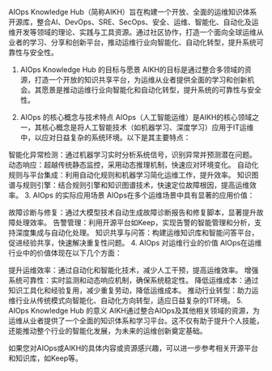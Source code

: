 AIOps Knowledge Hub（简称AIKH）旨在构建一个开放、全面的运维知识体系开源库，整合AI、DevOps、SRE、SecOps、安全、运维、智能化、自动化及运维开发等领域的理论、实践与工具资源。通过社区协作，打造一个面向全球运维从业者的学习、分享和创新平台，推动运维行业向智能化、自动化转型，提升系统可靠性与安全性。

1. AIOps Knowledge Hub 的目标与愿景
AIKH的目标是通过整合多领域的资源，打造一个开放的知识共享平台，为运维从业者提供全面的学习和创新机会。其愿景是推动运维行业向智能化和自动化转型，提升系统的可靠性与安全性。

2. AIOps 的核心概念与技术特点
AIOps（人工智能运维）是AIKH的核心领域之一，其核心概念是将人工智能技术（如机器学习、深度学习）应用于IT运维中，以应对日益复杂的系统环境。以下是其主要特点：

智能化异常检测：通过机器学习实时分析系统信号，识别异常并预测潜在问题。
动态响应：超越传统静态监控，采用动态推理机制，快速应对环境变化。
自动化规则与平台集成：利用自动化规则和机器学习简化运维工作，提升效率。
知识图谱与规则引擎：结合规则引擎和知识图谱技术，快速定位故障根因，提高运维效率。
3. AIOps 的实际应用场景
AIOps在多个运维场景中具有显著的应用价值：

故障诊断与修复：通过大模型技术自动生成故障诊断报告和修复脚本，显著提升故障处理效率。
告警管理：利用开源平台如Keep，实现告警的智能管理和分析，支持深度集成与自动化处理。
知识共享与问答：构建运维知识库和智能问答平台，促进经验共享，快速解决重复性问题。
4. AIOps 对运维行业的价值
AIOps在运维行业中的价值体现在以下几个方面：

提升运维效率：通过自动化和智能化技术，减少人工干预，提高运维效率。
增强系统可靠性：实时监测和动态响应机制，确保系统稳定性。
降低运维成本：通过知识工具化和经验复用，减少重复劳动，降低运维成本。
推动行业转型：助力运维行业从传统模式向智能化、自动化方向转型，适应日益复杂的IT环境。
5. AIOps Knowledge Hub 的意义
AIKH通过整合AIOps及其他相关领域的资源，为运维从业者提供了一个全面的知识体系和学习平台。这不仅有助于提升个人技能，还能推动整个行业的智能化发展，为未来的运维创新奠定基础。

如果您对AIOps或AIKH的具体内容或资源感兴趣，可以进一步参考相关开源平台和知识库，如Keep等。
